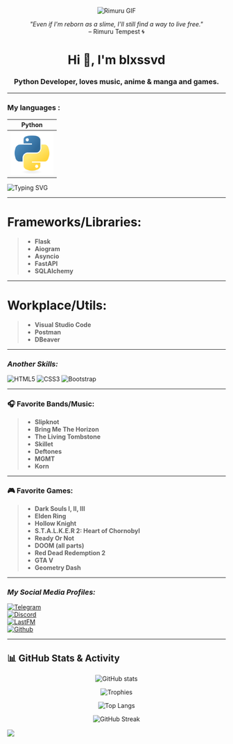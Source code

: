 <p align="center">
  <img src="https://media1.tenor.com/m/CGoW4TlGH78AAAAd/rimuru-rimuru-tempest.gif" alt="Rimuru GIF"/>
</p>

<p align="center">
  <em>"Even if I'm reborn as a slime, I'll still find a way to live free."</em>  
  <br>– Rimuru Tempest 🌀
</p>

<h1 align="center">Hi 👋, I'm blxssvd</h1>
<h3 align="center">Python Developer, loves music, anime & manga and games.</h3>

---

### My languages :
| Python |
|--------|
| <img src="https://raw.githubusercontent.com/devicons/devicon/refs/heads/master/icons/python/python-original.svg" width=100> |

<img src="https://readme-typing-svg.herokuapp.com?color=%23FFFFFF&lines=🕞+Started+coding+in+February+2024.+++" alt="Typing SVG" width="600" height="100"/>

---

# Frameworks/Libraries:
> * **Flask**
> * **Aiogram**
> * **Asyncio**
> * **FastAPI**
> * **SQLAlchemy**



___

# Workplace/Utils:
> * **Visual Studio Code**
> * **Postman**
> * **DBeaver**

___

### _Another Skills:_
![HTML5](https://img.shields.io/badge/html5-%23E34F26.svg?style=for-the-badge&logo=html5&logoColor=white)
![CSS3](https://img.shields.io/badge/css3-%231572B6.svg?style=for-the-badge&logo=css3&logoColor=white)
![Bootstrap](https://img.shields.io/badge/bootstrap-%23563D7C.svg?style=for-the-badge&logo=bootstrap&logoColor=white)




___

### 🎧 Favorite Bands/Music:
> * **Slipknot**  
> * **Bring Me The Horizon**  
> * **The Living Tombstone**  
> * **Skillet**  
> * **Deftones**
> * **MGMT**
> * **Korn**

___

### 🎮 Favorite Games:
> * **Dark Souls I, II, III** 
> * **Elden Ring**
> * **Hollow Knight**
> * **S.T.A.L.K.E.R 2: Heart of Chornobyl**
> * **Ready Or Not**
> * **DOOM (all parts)**
> * **Red Dead Redemption 2**
> * **GTA V**
> * **Geometry Dash**


___

### _My Social Media Profiles:_
[![Telegram](https://img.shields.io/badge/Telegram-2CA5E0?style=for-the-badge&logo=telegram&logoColor=white)](https://t.me/blxssvddv)  
[![Discord](https://img.shields.io/badge/Discord-%235865F2.svg?style=for-the-badge&logo=discord&logoColor=white)](https://discord.com/users/1007074248621301880)  
[![LastFM](https://img.shields.io/badge/Last.fm-D51007?style=for-the-badge&logo=last.fm&logoColor=white)](https://www.last.fm/user/blxssvd)  
[![Github](https://img.shields.io/badge/github-%23121011.svg?style=for-the-badge&logo=github&logoColor=white)](https://github.com/blxssvdd)

___

## 📊 GitHub Stats & Activity

<p align="center">
  <img src="https://github-readme-stats.vercel.app/api?username=blxssvdd&show_icons=true&theme=tokyonight" alt="GitHub stats"/>
</p>

<p align="center">
  <img src="https://github-profile-trophy.vercel.app/?username=blxssvdd&theme=darkhub&no-frame=true&margin-w=15&row=1&column=6" alt="Trophies"/>
</p>

<p align="center">
  <img src="https://github-readme-stats.vercel.app/api/top-langs/?username=blxssvdd&layout=compact&theme=tokyonight" alt="Top Langs"/>
</p>

<p align="center">
  <img src="https://streak-stats.demolab.com?user=blxssvdd&theme=tokyonight&hide_border=true" alt="GitHub Streak"/>
</p>

<img align="center" src="https://badges.lastfm.workers.dev/last-played?user=blxssvd&recent=1&style=for-the-badge&cacheSeconds=120"/>
